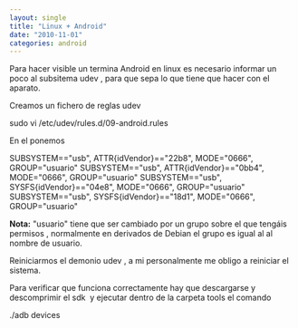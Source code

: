 ```yaml
---
layout: single
title: "Linux + Android"
date: "2010-11-01"
categories: android
---
```


Para hacer visible un termina Android en linux es necesario informar un poco al subsitema udev , para que sepa lo que tiene que hacer con el aparato.

Creamos un fichero de reglas udev

sudo vi /etc/udev/rules.d/09-android.rules

En el ponemos

SUBSYSTEM=="usb", ATTR{idVendor}=="22b8", MODE="0666", GROUP="usuario"
SUBSYSTEM=="usb", ATTR{idVendor}=="0bb4", MODE="0666", GROUP="usuario"
SUBSYSTEM=="usb", SYSFS{idVendor}=="04e8", MODE="0666", GROUP="usuario"
SUBSYSTEM=="usb", SYSFS{idVendor}=="18d1", MODE="0666", GROUP="usuario"

**Nota:** "usuario" tiene que ser cambiado por un grupo sobre el que tengáis permisos , normalmente en derivados de Debian el grupo es igual al al nombre de usuario.

Reiniciarmos el demonio udev , a mi personalmente me obligo a reiniciar el sistema.

Para verificar que funciona correctamente hay que descargarse y descomprimir el sdk  y ejecutar dentro de la carpeta tools el comando

./adb devices
